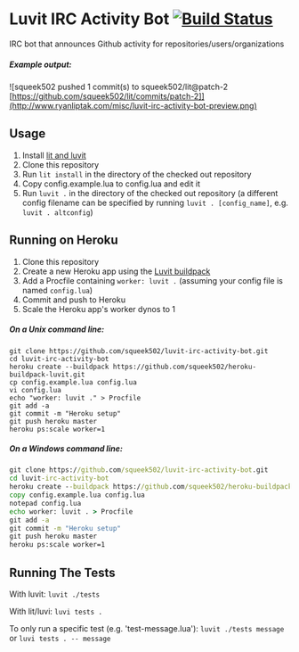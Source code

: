 Luvit IRC Activity Bot [![Build Status](https://travis-ci.org/squeek502/luvit-irc-activity-bot.svg)](https://travis-ci.org/squeek502/luvit-irc-activity-bot)
======================
IRC bot that announces Github activity for repositories/users/organizations

##### Example output:

![squeek502 pushed 1 commit(s) to squeek502/lit@patch-2 [https://github.com/squeek502/lit/commits/patch-2]](http://www.ryanliptak.com/misc/luvit-irc-activity-bot-preview.png)

Usage
-----
1. Install [lit and luvit](https://luvit.io/)
2. Clone this repository
3. Run `lit install` in the directory of the checked out repository
4. Copy config.example.lua to config.lua and edit it
5. Run `luvit .` in the directory of the checked out repository (a different config filename can be specified by running `luvit . [config_name]`, e.g. `luvit . altconfig`)

Running on Heroku
-----------------
1. Clone this repository
2. Create a new Heroku app using the [Luvit buildpack](https://github.com/squeek502/heroku-buildpack-luvit)
3. Add a Procfile containing `worker: luvit .` (assuming your config file is named `config.lua`)
4. Commit and push to Heroku
5. Scale the Heroku app's worker dynos to 1

##### On a Unix command line:
```shell
git clone https://github.com/squeek502/luvit-irc-activity-bot.git
cd luvit-irc-activity-bot
heroku create --buildpack https://github.com/squeek502/heroku-buildpack-luvit.git
cp config.example.lua config.lua
vi config.lua
echo "worker: luvit ." > Procfile
git add -a
git commit -m "Heroku setup"
git push heroku master
heroku ps:scale worker=1
```

##### On a Windows command line:
```bat
git clone https://github.com/squeek502/luvit-irc-activity-bot.git
cd luvit-irc-activity-bot
heroku create --buildpack https://github.com/squeek502/heroku-buildpack-luvit.git
copy config.example.lua config.lua
notepad config.lua
echo worker: luvit . > Procfile
git add -a
git commit -m "Heroku setup"
git push heroku master
heroku ps:scale worker=1
```

Running The Tests
-----------------
With luvit: `luvit ./tests`

With lit/luvi: `luvi tests .`

To only run a specific test (e.g. 'test-message.lua'): `luvit ./tests message` or `luvi tests . -- message`

